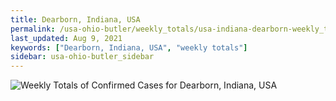 ```yaml
---
title: Dearborn, Indiana, USA
permalink: /usa-ohio-butler/weekly_totals/usa-indiana-dearborn-weekly_totals.html
last_updated: Aug 9, 2021
keywords: ["Dearborn, Indiana, USA", "weekly totals"]
sidebar: usa-ohio-butler_sidebar
---
```


![Weekly Totals of Confirmed Cases for Dearborn, Indiana, USA](/covid_tracker/images/graphs/usa-indiana-dearborn-weekly_totals_graph.png)

